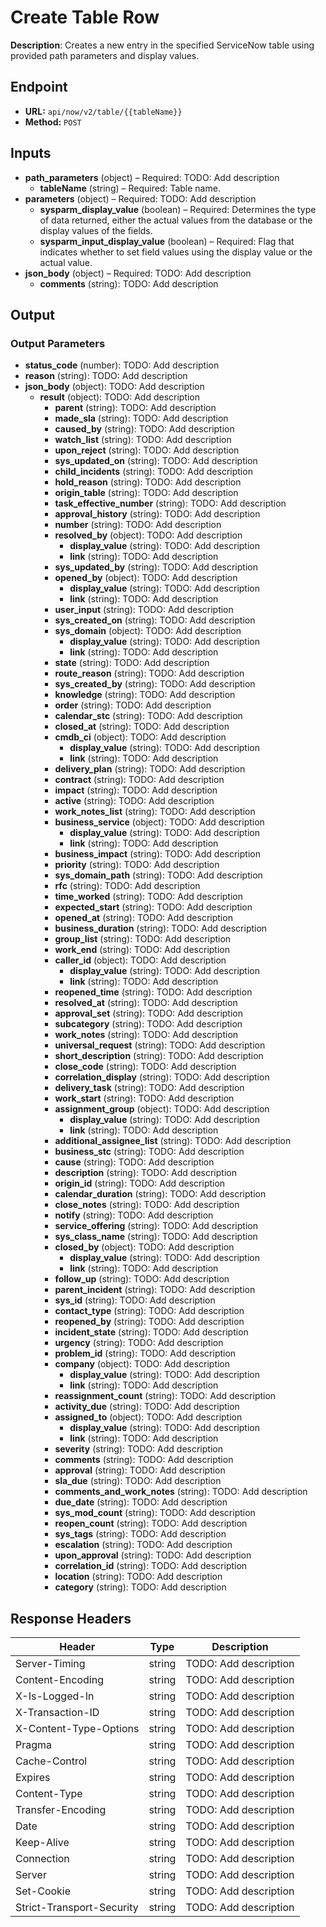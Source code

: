 # Create Table Row

**Description**: Creates a new entry in the specified ServiceNow table using provided path parameters and display values.

## Endpoint

- **URL:** `api/now/v2/table/{{tableName}}`
- **Method:** `POST`
## Inputs

- **path_parameters** (object) – Required: TODO: Add description
  - **tableName** (string) – Required: Table name.
- **parameters** (object) – Required: TODO: Add description
  - **sysparm_display_value** (boolean) – Required: Determines the type of data returned, either the actual values from the database or the display values of the fields.
  - **sysparm_input_display_value** (boolean) – Required: Flag that indicates whether to set field values using the display value or the actual value.
- **json_body** (object) – Required: TODO: Add description
  - **comments** (string): TODO: Add description
## Output

### Output Parameters

- **status_code** (number): TODO: Add description
- **reason** (string): TODO: Add description
- **json_body** (object): TODO: Add description
  - **result** (object): TODO: Add description
    - **parent** (string): TODO: Add description
    - **made_sla** (string): TODO: Add description
    - **caused_by** (string): TODO: Add description
    - **watch_list** (string): TODO: Add description
    - **upon_reject** (string): TODO: Add description
    - **sys_updated_on** (string): TODO: Add description
    - **child_incidents** (string): TODO: Add description
    - **hold_reason** (string): TODO: Add description
    - **origin_table** (string): TODO: Add description
    - **task_effective_number** (string): TODO: Add description
    - **approval_history** (string): TODO: Add description
    - **number** (string): TODO: Add description
    - **resolved_by** (object): TODO: Add description
      - **display_value** (string): TODO: Add description
      - **link** (string): TODO: Add description
    - **sys_updated_by** (string): TODO: Add description
    - **opened_by** (object): TODO: Add description
      - **display_value** (string): TODO: Add description
      - **link** (string): TODO: Add description
    - **user_input** (string): TODO: Add description
    - **sys_created_on** (string): TODO: Add description
    - **sys_domain** (object): TODO: Add description
      - **display_value** (string): TODO: Add description
      - **link** (string): TODO: Add description
    - **state** (string): TODO: Add description
    - **route_reason** (string): TODO: Add description
    - **sys_created_by** (string): TODO: Add description
    - **knowledge** (string): TODO: Add description
    - **order** (string): TODO: Add description
    - **calendar_stc** (string): TODO: Add description
    - **closed_at** (string): TODO: Add description
    - **cmdb_ci** (object): TODO: Add description
      - **display_value** (string): TODO: Add description
      - **link** (string): TODO: Add description
    - **delivery_plan** (string): TODO: Add description
    - **contract** (string): TODO: Add description
    - **impact** (string): TODO: Add description
    - **active** (string): TODO: Add description
    - **work_notes_list** (string): TODO: Add description
    - **business_service** (object): TODO: Add description
      - **display_value** (string): TODO: Add description
      - **link** (string): TODO: Add description
    - **business_impact** (string): TODO: Add description
    - **priority** (string): TODO: Add description
    - **sys_domain_path** (string): TODO: Add description
    - **rfc** (string): TODO: Add description
    - **time_worked** (string): TODO: Add description
    - **expected_start** (string): TODO: Add description
    - **opened_at** (string): TODO: Add description
    - **business_duration** (string): TODO: Add description
    - **group_list** (string): TODO: Add description
    - **work_end** (string): TODO: Add description
    - **caller_id** (object): TODO: Add description
      - **display_value** (string): TODO: Add description
      - **link** (string): TODO: Add description
    - **reopened_time** (string): TODO: Add description
    - **resolved_at** (string): TODO: Add description
    - **approval_set** (string): TODO: Add description
    - **subcategory** (string): TODO: Add description
    - **work_notes** (string): TODO: Add description
    - **universal_request** (string): TODO: Add description
    - **short_description** (string): TODO: Add description
    - **close_code** (string): TODO: Add description
    - **correlation_display** (string): TODO: Add description
    - **delivery_task** (string): TODO: Add description
    - **work_start** (string): TODO: Add description
    - **assignment_group** (object): TODO: Add description
      - **display_value** (string): TODO: Add description
      - **link** (string): TODO: Add description
    - **additional_assignee_list** (string): TODO: Add description
    - **business_stc** (string): TODO: Add description
    - **cause** (string): TODO: Add description
    - **description** (string): TODO: Add description
    - **origin_id** (string): TODO: Add description
    - **calendar_duration** (string): TODO: Add description
    - **close_notes** (string): TODO: Add description
    - **notify** (string): TODO: Add description
    - **service_offering** (string): TODO: Add description
    - **sys_class_name** (string): TODO: Add description
    - **closed_by** (object): TODO: Add description
      - **display_value** (string): TODO: Add description
      - **link** (string): TODO: Add description
    - **follow_up** (string): TODO: Add description
    - **parent_incident** (string): TODO: Add description
    - **sys_id** (string): TODO: Add description
    - **contact_type** (string): TODO: Add description
    - **reopened_by** (string): TODO: Add description
    - **incident_state** (string): TODO: Add description
    - **urgency** (string): TODO: Add description
    - **problem_id** (string): TODO: Add description
    - **company** (object): TODO: Add description
      - **display_value** (string): TODO: Add description
      - **link** (string): TODO: Add description
    - **reassignment_count** (string): TODO: Add description
    - **activity_due** (string): TODO: Add description
    - **assigned_to** (object): TODO: Add description
      - **display_value** (string): TODO: Add description
      - **link** (string): TODO: Add description
    - **severity** (string): TODO: Add description
    - **comments** (string): TODO: Add description
    - **approval** (string): TODO: Add description
    - **sla_due** (string): TODO: Add description
    - **comments_and_work_notes** (string): TODO: Add description
    - **due_date** (string): TODO: Add description
    - **sys_mod_count** (string): TODO: Add description
    - **reopen_count** (string): TODO: Add description
    - **sys_tags** (string): TODO: Add description
    - **escalation** (string): TODO: Add description
    - **upon_approval** (string): TODO: Add description
    - **correlation_id** (string): TODO: Add description
    - **location** (string): TODO: Add description
    - **category** (string): TODO: Add description
## Response Headers

| Header | Type | Description |
|--------|------|-------------|
| Server-Timing | string | TODO: Add description |
| Content-Encoding | string | TODO: Add description |
| X-Is-Logged-In | string | TODO: Add description |
| X-Transaction-ID | string | TODO: Add description |
| X-Content-Type-Options | string | TODO: Add description |
| Pragma | string | TODO: Add description |
| Cache-Control | string | TODO: Add description |
| Expires | string | TODO: Add description |
| Content-Type | string | TODO: Add description |
| Transfer-Encoding | string | TODO: Add description |
| Date | string | TODO: Add description |
| Keep-Alive | string | TODO: Add description |
| Connection | string | TODO: Add description |
| Server | string | TODO: Add description |
| Set-Cookie | string | TODO: Add description |
| Strict-Transport-Security | string | TODO: Add description |